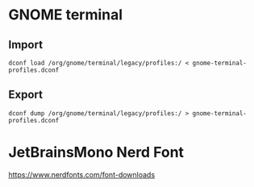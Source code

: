 
# GNOME terminal

## Import 
```
dconf load /org/gnome/terminal/legacy/profiles:/ < gnome-terminal-profiles.dconf
```

## Export 
```
dconf dump /org/gnome/terminal/legacy/profiles:/ > gnome-terminal-profiles.dconf
```

# JetBrainsMono Nerd Font

https://www.nerdfonts.com/font-downloads
